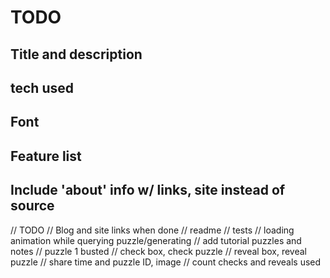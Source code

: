 # TODO

## Title and description
## tech used
## Font
## Feature list

## Include 'about' info w/ links, site instead of source

// TODO
// Blog and site links when done
// readme
// tests
// loading animation while querying puzzle/generating
// add tutorial puzzles and notes
    // puzzle 1 busted
// check box, check puzzle
// reveal box, reveal puzzle
// share time and puzzle ID, image
// count checks and reveals used